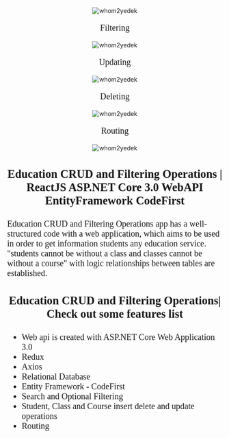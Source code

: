 
<div align="center">
	<img src="https://i.ibb.co/LNtBRHk/Main.png" alt="whom2yedek" border="0">
</div>

<p style="font-size:15pt; font-family:Calibri;"align="center">
Filtering
</p>

<div align="center">
	<img src="https://media.giphy.com/media/jsTwzwbjIz6lkx3lDi/giphy.gif" alt="whom2yedek" border="0">
</div>

<p style="font-size:15pt; font-family:Calibri;"align="center">
Updating
</p>

<div align="center">
	<img src="https://media.giphy.com/media/kfjAj3nIVKoMUazQ3I/giphy.gif" alt="whom2yedek" border="0">
</div>

<p style="font-size:15pt; font-family:Calibri;"align="center">
Deleting
</p>

<div align="center">
	<img src="https://media.giphy.com/media/VG7X5vnagqVIloEYFW/giphy.gif" alt="whom2yedek" border="0">
</div>

<p style="font-size:15pt; font-family:Calibri;"align="center">
Routing
</p>

<div align="center">
	<img src="https://media.giphy.com/media/ideVunu64RwvBh0sIF/giphy.gif" alt="whom2yedek" border="0">
</div>

<!-- End Save for Web Slices -->
<h3 align="center" style="font-size:20pt; font-family:Calibri;">Education CRUD and Filtering Operations | ReactJS ASP.NET Core 3.0 WebAPI EntityFramework CodeFirst</h3>
<p style="font-size:15pt; font-family:Calibri;">
Education CRUD and Filtering Operations app has a well-structured code with a web application, which aims to be used in order to get information students any education service. "students cannot be without a class and classes cannot be without a course" with logic relationships between tables are established.
</p>
<p style="font-size:15pt; font-family:Calibri;">
</p>
<h3 align="center" style="font-size:20pt; font-family:Calibri;">Education CRUD and Filtering Operations| Check out some features list</h3>
<p
>
	<ul style="font-size:15pt; font-family:Calibri;">
		<li>Web api is created with ASP.NET Core Web Application 3.0</li>
		<li>Redux</li>
		<li>Axios</li>
		<li>Relational Database</li>
		<li>Entity Framework - CodeFirst</li>
		<li>Search and Optional Filtering</li>
		<li>Student, Class and Course insert delete and update operations</li>
		<li>Routing</li>
	</ul>
</p>
<p>
</p>

